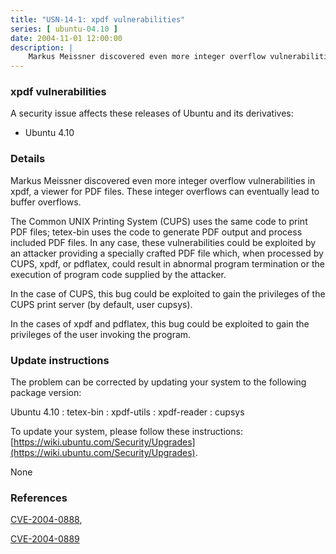 ```yaml
---
title: "USN-14-1: xpdf vulnerabilities"
series: [ ubuntu-04.10 ]
date: 2004-11-01 12:00:00
description: |
    Markus Meissner discovered even more integer overflow vulnerabilities in xpdf, a viewer for PDF files. These integer overflows can eventually lead to buffer overflows.
--- 
```

 
### xpdf vulnerabilities

A security issue affects these releases of Ubuntu and its derivatives:

* Ubuntu 4.10

### Details

Markus Meissner discovered even more integer overflow vulnerabilities in xpdf, a viewer for PDF files. These integer overflows can eventually lead to buffer overflows.

The Common UNIX Printing System (CUPS) uses the same code to print PDF files; tetex-bin uses the code to generate PDF output and process included PDF files. In any case, these vulnerabilities could be exploited by an attacker providing a specially crafted PDF file which, when processed by CUPS, xpdf, or pdflatex, could result in abnormal program termination or the execution of program code supplied by the attacker.

In the case of CUPS, this bug could be exploited to gain the privileges of the CUPS print server (by default, user cupsys).

In the cases of xpdf and pdflatex, this bug could be exploited to gain the privileges of the user invoking the program.

### Update instructions

The problem can be corrected by updating your system to the following package version:

Ubuntu 4.10
 : tetex-bin 
 : xpdf-utils 
 : xpdf-reader 
 : cupsys 

To update your system, please follow these instructions: [https://wiki.ubuntu.com/Security/Upgrades](https://wiki.ubuntu.com/Security/Upgrades).

None

### References

 [CVE-2004-0888](http://people.ubuntu.com/~ubuntu-security/cve/CVE-2004-0888), 

 [CVE-2004-0889](http://people.ubuntu.com/~ubuntu-security/cve/CVE-2004-0889)
 
